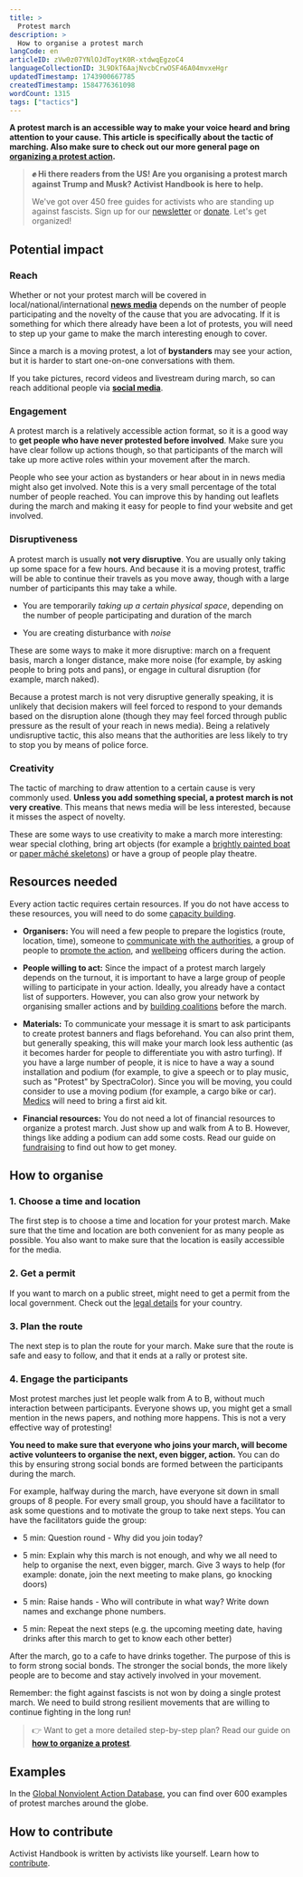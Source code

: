 ```yaml
---
title: >
  Protest march
description: >
  How to organise a protest march
langCode: en
articleID: zVw0z07YNlOJdToytK0R-xtdwqEgzoC4
languageCollectionID: 3L9DkT6AajNvcbCrwOSF46A04mvxeHgr
updatedTimestamp: 1743900667785
createdTimestamp: 1584776361098
wordCount: 1315
tags: ["tactics"]
---
```


**A protest march is an accessible way to make your voice heard and bring attention to your cause. This article is specifically about the tactic of marching. Also make sure to check out our more general page on** [**organizing a protest action**](/organising/protest)**.**

> **✊ Hi there readers from the US! Are you organising a protest march against Trump and Musk? Activist Handbook is here to help.**
> 
> We've got over 450 free guides for activists who are standing up against fascists. Sign up for our [newsletter](/join) or [donate](/donate). Let's get organized!

## Potential impact

### **Reach**

Whether or not your protest march will be covered in local/national/international [**news media**](/communication/news-media) depends on the number of people participating and the novelty of the cause that you are advocating. If it is something for which there already have been a lot of protests, you will need to step up your game to make the march interesting enough to cover.

Since a march is a moving protest, a lot of **bystanders** may see your action, but it is harder to start one-on-one conversations with them.

If you take pictures, record videos and livestream during march, so can reach additional people via [**social media**](/tools/social-media).

### **Engagement**

A protest march is a relatively accessible action format, so it is a good way to **get people who have never protested before involved**. Make sure you have clear follow up actions though, so that participants of the march will take up more active roles within your movement after the march.

People who see your action as bystanders or hear about in in news media might also get involved. Note this is a very small percentage of the total number of people reached. You can improve this by handing out leaflets during the march and making it easy for people to find your website and get involved.

### **Disruptiveness**

A protest march is usually **not very disruptive**. You are usually only taking up some space for a few hours. And because it is a moving protest, traffic will be able to continue their travels as you move away, though with a large number of participants this may take a while.

-   You are temporarily _taking up a certain physical space_, depending on the number of people participating and duration of the march
    
-   You are creating disturbance with _noise_
    

These are some ways to make it more disruptive: march on a frequent basis, march a longer distance, make more noise (for example, by asking people to bring pots and pans), or engage in cultural disruption (for example, march naked).

Because a protest march is not very disruptive generally speaking, it is unlikely that decision makers will feel forced to respond to your demands based on the disruption alone (though they may feel forced through public pressure as the result of your reach in news media). Being a relatively undisruptive tactic, this also means that the authorities are less likely to try to stop you by means of police force.

### **Creativity**

The tactic of marching to draw attention to a certain cause is very commonly used. **Unless you add something special, a protest march is not very creative**. This means that news media will be less interested, because it misses the aspect of novelty.

These are some ways to use creativity to make a march more interesting: wear special clothing, bring art objects (for example a [brightly painted boat](https://extinctionrebellion.uk/2020/04/15/we-were-the-boat-the-inside-story-of-an-april-icon/) or [paper mâché skeletons](https://www.forbes.com/sites/evaamsen/2019/08/07/extinction-rebellion-artists-create-animal-skeletons-from-repurposed-materials/?sh=36c333f72390)) or have a group of people play theatre.

## **Resources needed**

Every action tactic requires certain resources. If you do not have access to these resources, you will need to do some [capacity building](/organising#capacity-building).

-   **Organisers:** You will need a few people to prepare the logistics (route, location, time), someone to [communicate with the authorities](/rights), a group of people to [promote the action](/communication), and [wellbeing](/wellbeing) officers during the action.
    
-   **People willing to act:** Since the impact of a protest march largely depends on the turnout, it is important to have a large group of people willing to participate in your action. Ideally, you already have a contact list of supporters. However, you can also grow your network by organising smaller actions and by [building coalitions](/organising/coalition-building) before the march.
    
-   **Materials:** To communicate your message it is smart to ask participants to create protest banners and flags beforehand. You can also print them, but generally speaking, this will make your march look less authentic (as it becomes harder for people to differentiate you with astro turfing). If you have a large number of people, it is nice to have a way a sound installation and podium (for example, to give a speech or to play music, such as "Protest" by SpectraColor). Since you will be moving, you could consider to use a moving podium (for example, a cargo bike or car). [Medics](/wellbeing/riot-medicine) will need to bring a first aid kit.
    
-   **Financial resources:** You do not need a lot of financial resources to organize a protest march. Just show up and walk from A to B. However, things like adding a podium can add some costs. Read our guide on [fundraising](/organising/fundraising) to find out how to get money.
    

## How to organise

### 1\. Choose a time and location

The first step is to choose a time and location for your protest march. Make sure that the time and location are both convenient for as many people as possible. You also want to make sure that the location is easily accessible for the media.

### 2\. Get a permit

If you want to march on a public street, might need to get a permit from the local government. Check out the [legal details](/rights) for your country.

### 3\. Plan the route

The next step is to plan the route for your march. Make sure that the route is safe and easy to follow, and that it ends at a rally or protest site.

### 4\. Engage the participants

Most protest marches just let people walk from A to B, without much interaction between participants. Everyone shows up, you might get a small mention in the news papers, and nothing more happens. This is not a very effective way of protesting!

**You need to make sure that everyone who joins your march, will become active volunteers to organise the next, even bigger, action.** You can do this by ensuring strong social bonds are formed between the participants during the march.

For example, halfway during the march, have everyone sit down in small groups of 8 people. For every small group, you should have a facilitator to ask some questions and to motivate the group to take next steps. You can have the facilitators guide the group:

-   5 min: Question round - Why did you join today?
    
-   5 min: Explain why this march is not enough, and why we all need to help to organise the next, even bigger, march. Give 3 ways to help (for example: donate, join the next meeting to make plans, go knocking doors)
    
-   5 min: Raise hands - Who will contribute in what way? Write down names and exchange phone numbers.
    
-   5 min: Repeat the next steps (e.g. the upcoming meeting date, having drinks after this march to get to know each other better)
    

After the march, go to a cafe to have drinks together. The purpose of this is to form strong social bonds. The stronger the social bonds, the more likely people are to become and stay actively involved in your movement.

Remember: the fight against fascists is not won by doing a single protest march. We need to build strong resilient movements that are willing to continue fighting in the long run!

> 👉 Want to get a more detailed step-by-step plan? Read our guide on [**how to organize a protest**](/organising/protest).

## Examples

In the [Global Nonviolent Action Database](https://nvdatabase.swarthmore.edu/category/gene-sharps-198/038-marches), you can find over 600 examples of protest marches around the globe.

## How to contribute

Activist Handbook is written by activists like yourself. Learn how to [contribute](/contribute).
